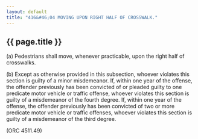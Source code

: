 ```yaml
---
layout: default 
title: "416&#46;04 MOVING UPON RIGHT HALF OF CROSSWALK."
---
```


{{ page.title }}
----------------

​(a) Pedestrians shall move, whenever practicable, upon the right half
of crosswalks.

​(b) Except as otherwise provided in this subsection, whoever violates
this section is guilty of a minor misdemeanor. If, within one year of
the offense, the offender previously has been convicted of or pleaded
guilty to one predicate motor vehicle or traffic offense, whoever
violates this section is guilty of a misdemeanor of the fourth degree.
If, within one year of the offense, the offender previously has been
convicted of two or more predicate motor vehicle or traffic offenses,
whoever violates this section is guilty of a misdemeanor of the third
degree.

(ORC 4511.49)
